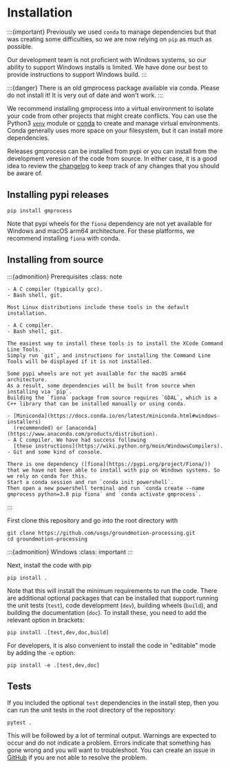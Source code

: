 # Installation

:::{important}
Previously we used `conda` to manage dependencies but that was creating some difficulties, so we are now relying on `pip` as much as possible.

Our development team is not proficient with Windows systems, so our ability to support Windows installs is limited.
We have done our best to provide instructions to support Windows build.
:::

:::{danger}
There is an old gmprocess package available via conda.
Please do not install it!
It is very out of date and won't work.
:::

We recommend installing gmprocess into a virtual environment to isolate your code from other projects that might create conflicts.
You can use the Python3 [`venv`](https://docs.python.org/3/library/venv.html) module or [conda](https://conda.io/projects/conda/en/latest/user-guide/tasks/manage-environments.html) to create and manage virtual environments.
Conda generally uses more space on your filesystem, but it can install more dependencies.

Releases gmprocess can be installed from pypi or you can install from the development
veresion of the code from source. In either case, it is a good idea to review the 
[changelog](../developer/changelog) to keep track of any changes that you should be
aware of. 

## Installing pypi releases

```term
pip install gmprocess
```

Note that pypi wheels for the `fiona` dependency are not yet available for Windows and
macOS arm64 architecture. For these platforms, we recommend installing `fiona` with
conda.

## Installing from source

:::{admonition} Prerequisites
:class: note

```{tab} Linux
- A C compiler (typically gcc).
- Bash shell, git.

Most Linux distributions include these tools in the default installation.
```

```{tab} macOS
- A C compiler.
- Bash shell, git.

The easiest way to install these tools is to install the XCode Command Line Tools.
Simply run `git`, and instructions for installing the Command Line Tools will be displayed if it is not installed.

Some pypi wheels are not yet available for the macOS arm64 architecture.
As a result, some dependencies will be built from source when installing via `pip`.
Building the `fiona` package from source requires `GDAL`, which is a C++ library that can be installed manually or using conda.
```

```{tab} Windows
- [Miniconda](https://docs.conda.io/en/latest/miniconda.html#windows-installers) 
  (recommended) or [anaconda](https://www.anaconda.com/products/distribution).
- A C compiler. We have had success following 
  [these instructions](https://wiki.python.org/moin/WindowsCompilers).
- Git and some kind of console.

There is one dependency ([fiona](https://pypi.org/project/Fiona/)) that we have not been able to install with pip on Windows systems. So we rely on conda for this.
Start a conda session and run `conda init powershell`.
Then open a new powershell terminal and run `conda create --name gmprocess python=3.8 pip fiona` and `conda activate gmprocess`.
```

:::

First clone this repository and go into the root directory with

```term
git clone https://github.com/usgs/groundmotion-processing.git
cd groundmotion-processing
```

:::{admonition} Windows
:class: important
:::

Next, install the code with pip

```term
pip install .
```

Note that this will install the minimum requirements to run the code.
There are additional optional packages that can be installed that support running the unit tests (`test`), code development (`dev`), building wheels (`build`), and building the documentation (`doc`).
To install these, you need to add the relevant option in brackets:

```term
pip install .[test,dev,doc,build]
```

For developers, it is also convenient to install the code in "editable" mode by adding the `-e` option:

```term
pip install -e .[test,dev,doc]
```

## Tests

If you included the optional `test` dependencies in the install step, then you can run the unit tests in the root directory of the repository:

```term
pytest .
```

This will be followed by a lot of terminal output.
Warnings are expected to occur and do not indicate a problem.
Errors indicate that something has gone wrong and you will want to troubleshoot.
You can create an issue in [GitHub](https://github.com/usgs/groundmotion-processing/issues) if you are not able to resolve the problem.
